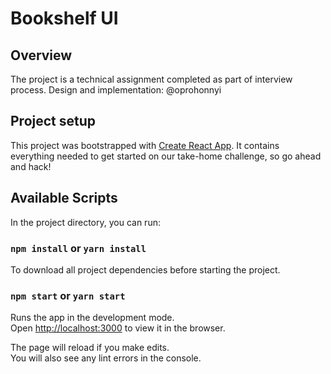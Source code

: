 # Bookshelf UI

## Overview
The project is a technical assignment completed as part of interview process.
Design and implementation: @oprohonnyi

## Project setup
This project was bootstrapped with [Create React App](https://github.com/facebook/create-react-app).
It contains everything needed to get started on our take-home challenge, so go
ahead and hack!

## Available Scripts

In the project directory, you can run:

### `npm install` or `yarn install`

To download all project dependencies before starting the project.

### `npm start` or `yarn start`

Runs the app in the development mode.<br>
Open [http://localhost:3000](http://localhost:3000) to view it in the browser.

The page will reload if you make edits.<br>
You will also see any lint errors in the console.